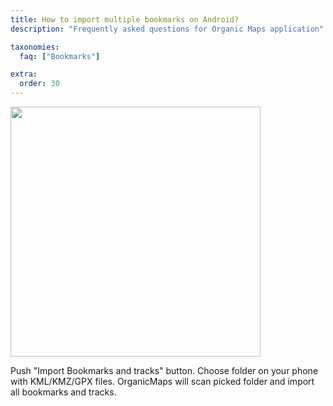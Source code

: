 ```yaml
---
title: How to import multiple bookmarks on Android?
description: "Frequently asked questions for Organic Maps application"

taxonomies:
  faq: ["Bookmarks"]

extra:
  order: 30
---
```


<img src="/faq/bookmarks-03-import-android/android-import-bookmarks.jpg" width="400px"/>

Push "Import Bookmarks and tracks" button. Choose folder on your phone with KML/KMZ/GPX files. OrganicMaps will scan picked folder and import all bookmarks and tracks.
